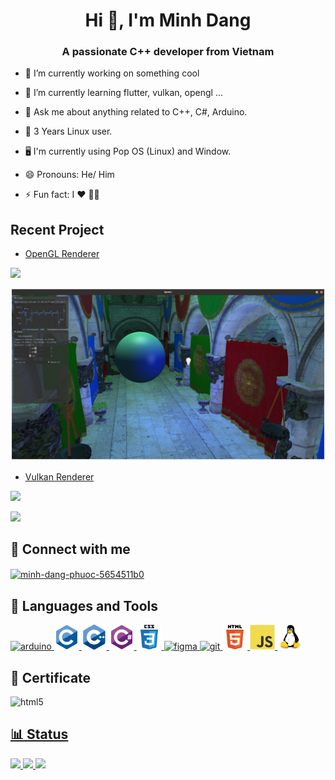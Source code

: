 <h1 align="center">Hi 👋, I'm Minh Dang</h1>
<h3 align="center">A passionate C++ developer from Vietnam</h3>

- 🔭 I’m currently working on something cool

- 🌱 I’m currently learning flutter, vulkan, opengl ...

- 💬 Ask me about anything related to C++, C#, Arduino.

- 🐧 3 Years Linux user.

- 🖥️ I'm currently using Pop OS (Linux) and Window.

- 😄 Pronouns: He/ Him

- ⚡ Fun fact: I ❤️ 🧑‍🍳

## Recent Project
- [OpenGL Renderer](https://github.com/minhdangphuoc/OpenGL-Renderer)

![](https://github.com/minhdangphuoc/OpenGL-Renderer/raw/develop/screenshots/Animation.gif)

![](https://github.com/minhdangphuoc/OpenGL-Renderer/raw/develop/screenshots/sphereandmodel.png)

- [Vulkan Renderer](https://github.com/minhdangphuoc/MD-Vulkan-Renderer)

![](https://github.com/minhdangphuoc/BNO055-BLE-Vulkan/raw/main/img/BLE2DRotation.gif)

![](https://github.com/minhdangphuoc/BNO055-BLE-Vulkan/raw/main/img/withcase.gif)

## 🔗 Connect with me

<p align="left">
<a href="https://linkedin.com/in/minh-dang-phuoc-5654511b0" target="blank"><img align="center" src="https://raw.githubusercontent.com/rahuldkjain/github-profile-readme-generator/master/src/images/icons/Social/linked-in-alt.svg" alt="minh-dang-phuoc-5654511b0" height="30" width="40" /></a>
</p>

## 🧰 Languages and Tools

<p align="left"> <a href="https://www.arduino.cc/" target="_blank" rel="noreferrer"> <img src="https://cdn.worldvectorlogo.com/logos/arduino-1.svg" alt="arduino" width="40" height="40"/> </a> <a href="https://www.cprogramming.com/" target="_blank" rel="noreferrer"> <img src="https://raw.githubusercontent.com/devicons/devicon/master/icons/c/c-original.svg" alt="c" width="40" height="40"/> </a> <a href="https://www.w3schools.com/cpp/" target="_blank" rel="noreferrer"> <img src="https://raw.githubusercontent.com/devicons/devicon/master/icons/cplusplus/cplusplus-original.svg" alt="cplusplus" width="40" height="40"/> </a> <a href="https://www.w3schools.com/cs/" target="_blank" rel="noreferrer"> <img src="https://raw.githubusercontent.com/devicons/devicon/master/icons/csharp/csharp-original.svg" alt="csharp" width="40" height="40"/> </a> <a href="https://www.w3schools.com/css/" target="_blank" rel="noreferrer"> <img src="https://raw.githubusercontent.com/devicons/devicon/master/icons/css3/css3-original-wordmark.svg" alt="css3" width="40" height="40"/> </a> <a href="https://www.figma.com/" target="_blank" rel="noreferrer"> <img src="https://www.vectorlogo.zone/logos/figma/figma-icon.svg" alt="figma" width="40" height="40"/> </a> <a href="https://git-scm.com/" target="_blank" rel="noreferrer"> <img src="https://www.vectorlogo.zone/logos/git-scm/git-scm-icon.svg" alt="git" width="40" height="40"/> </a> <a href="https://www.w3.org/html/" target="_blank" rel="noreferrer"> <img src="https://raw.githubusercontent.com/devicons/devicon/master/icons/html5/html5-original-wordmark.svg" alt="html5" width="40" height="40"/> </a> <a href="https://developer.mozilla.org/en-US/docs/Web/JavaScript" target="_blank" rel="noreferrer"> <img src="https://raw.githubusercontent.com/devicons/devicon/master/icons/javascript/javascript-original.svg" alt="javascript" width="40" height="40"/> </a> <a href="https://www.linux.org/" target="_blank" rel="noreferrer"> <img src="https://raw.githubusercontent.com/devicons/devicon/master/icons/linux/linux-original.svg" alt="linux" width="40" height="40"/> </a> </p>

## 📄 Certificate
<img src="https://user-images.githubusercontent.com/37279565/143661042-7422f7a3-aaa7-4f58-8a0f-fe7fa23ca12a.png" alt="html5" width="405" height="301"/> </a> <a href="https://developer.mozilla.org/en-US/docs/Web/JavaScript" target="_blank" rel="noreferrer">

## 📊 Status

![](https://github-readme-stats.vercel.app/api/top-langs/?username=minhdangphuoc&langs_count=10&theme=dracula&layout=compact)
![](https://github-readme-stats.vercel.app/api?username=minhdangphuoc&show_icons=true&theme=dracula)
![](https://github-profile-summary-cards.vercel.app/api/cards/profile-details?username=minhdangphuoc&theme=dracula)




